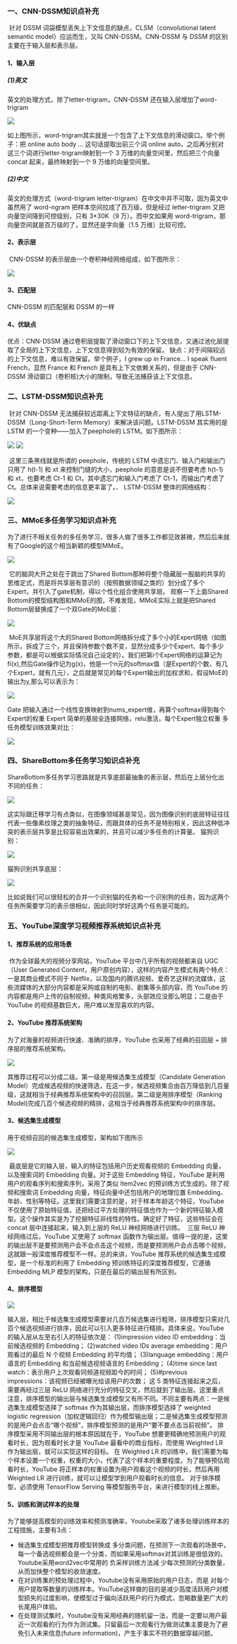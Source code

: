 ### 一、CNN-DSSM知识点补充

​	针对 DSSM 词袋模型丢失上下文信息的缺点，CLSM（convolutional latent semantic model）应运而生，又叫 CNN-DSSM。CNN-DSSM 与 DSSM 的区别主要在于输入层和表示层。

#### 1、输入层

##### (1)英文

英文的处理方式，除了letter-trigram，CNN-DSSM 还在输入层增加了word-trigram

![](https://ai-studio-static-online.cdn.bcebos.com/7049c685828f4ac1b8eefedbef57c5204961852b152a4689bd4816f2c9f8c89d)

如上图所示，word-trigram其实就是一个包含了上下文信息的滑动窗口。举个例子：把 online auto body ... 这句话提取出前三个词 online auto，之后再分别对这三个词进行letter-trigram映射到一个 3 万维的向量空间里，然后把三个向量 concat 起来，最终映射到一个 9 万维的向量空间里。

##### (2)中文

英文的处理方式（word-trigram letter-trigram）在中文中并不可取，因为英文中虽然用了 word-ngram 把样本空间拉成了百万级，但是经过 letter-trigram 又把向量空间降到可控级别，只有 3*30K（9 万）。而中文如果用 word-trigram，那向量空间就是百万级的了，显然还是字向量（1.5 万维）比较可控。

#### 2、表示层

​	CNN-DSSM 的表示层由一个卷积神经网络组成，如下图所示：

![](https://ai-studio-static-online.cdn.bcebos.com/f1130709e03b4d55817afab05e7961302448a0ef9ba54547bfa56ecff03c8321)

#### 3、匹配层

CNN-DSSM 的匹配层和 DSSM 的一样

#### 4、优缺点

优点：CNN-DSSM 通过卷积层提取了滑动窗口下的上下文信息，又通过池化层提取了全局的上下文信息，上下文信息得到较为有效的保留。
缺点：对于间隔较远的上下文信息，难以有效保留。举个例子，I grew up in France... I speak fluent French，显然 France 和 French 是具有上下文依赖关系的，但是由于 CNN-DSSM 滑动窗口（卷积核)大小的限制，导致无法捕获该上下文信息。

### 二、LSTM-DSSM知识点补充

​	针对 CNN-DSSM 无法捕获较远距离上下文特征的缺点，有人提出了用LSTM-DSSM（Long-Short-Term Memory）来解决该问题。LSTM-DSSM 其实用的是 LSTM 的一个变种——加入了peephole的 LSTM。如下图所示：

![](https://ai-studio-static-online.cdn.bcebos.com/d7347babef7941afa05260ed0ab104ee5bd6af287eb44d1ba6e29df72350bdc6)
![](https://ai-studio-static-online.cdn.bcebos.com/1b74ceb3252343399525e64aa0153499ac588ee862284d6699cf8b7b21396e96)

​	这里三条黑线就是所谓的 peephole，传统的 LSTM 中遗忘门、输入门和输出门只用了 h(t-1) 和 xt 来控制门缝的大小，peephole 的意思是说不但要考虑 h(t-1) 和 xt，也要考虑 Ct-1 和 Ct，其中遗忘门和输入门考虑了 Ct-1，而输出门考虑了 Ct。总体来说需要考虑的信息更丰富了。、
LSTM-DSSM 整体的网络结构：

![](https://ai-studio-static-online.cdn.bcebos.com/343bfe0d57d84521890cefd04dca09104c843a5185b640ddbee913968183c6c7)  



### 三、MMoE多任务学习知识点补充

​	为了进行不相关任务的多任务学习，很多人做了很多工作都见效甚微，然后后来就有了Google的这个相当新颖的模型MMoE。

![](https://ai-studio-static-online.cdn.bcebos.com/c61d80c403ff4970af9b39cb09778d64c3dca7521d6e4f85a1f04e387349bbe9)

​	它的脑洞大开之处在于跳出了Shared Bottom那种将整个隐藏层一股脑的共享的思维定式，而是将共享层有意识的（按照数据领域之类的）划分成了多个Expert，并引入了gate机制，得以个性化组合使用共享层。
观察一下上面Shared Bottom的模型结构图和MMoE的图，不难发现，MMoE实际上就是把Shared Bottom层替换成了一个双Gate的MoE层：

![](https://ai-studio-static-online.cdn.bcebos.com/c6dffab4976d44b99bec443a40f7d190bc3dc303ca7e4b51b7a6b8773516c73e)

​	MoE共享层将这个大的Shared Bottom网络拆分成了多个小的Expert网络（如图所示，拆成了三个，并且保持参数个数不变，显然分成多少个Expert、每个多少参数，都是可以根据实际情况自己设定的）。我们把第i个Expert网络的运算记为fi(x),然后Gate操作记为g(x)，他是一个n元的softmax值（是Expert的个数，有几个Expert，就有几元），之后就是常见的每个Expert输出的加权求和，假设MoE的输出为y,那么可以表示为：

![](https://ai-studio-static-online.cdn.bcebos.com/221eeace65ac4f478bca375ce6a57d5a62331101ebfe4b4d89cb2ff78edd1a85)

Gate
把输入通过一个线性变换映射到nums_expert维，再算个softmax得到每个Expert的权重
Expert
简单的基层全连接网络，relu激活，每个Expert独立权重
多任务模型训练效果对比：

![](https://ai-studio-static-online.cdn.bcebos.com/4f790121d4424c218c8baef8205b5ae8135b5aca21ab4c21b2d34a270bb5c326)

### 四、ShareBottom多任务学习知识点补充

ShareBottom多任务学习思路就是共享底部最抽象的表示层，然后在上层分化出不同的任务：

![](https://ai-studio-static-online.cdn.bcebos.com/6977aae0da1d4ad6a077e24d5acaa438d704201fcbcf4bb58d75fc1eccae88bb)

​	这实际跟迁移学习有点类似，在图像领域甚是常见，因为图像识别的底层特征往往代表一些像素纹理之类的抽象特征，而跟具体的任务不是特别相关，因此这种低冲突的表示层共享是比较容易出效果的，并且可以减少多任务的计算量。
猫狗识别：

![](https://ai-studio-static-online.cdn.bcebos.com/bd8663b7ca0a4b7ea854c259e930ddcc3ef30599c1d84d79aeec3547856a4414)

猫狗识别共享底层：

![](https://ai-studio-static-online.cdn.bcebos.com/98a899447d7140a38b274a482d0382f3abc496ea96fd4fc0a10113edde28881f)

​	比如说我们可以很轻松的合并一个识别猫的任务和一个识别狗的任务，因为这两个任务所需要学习的表示很相似，因此同时学好这两个任务是可能的。

### 五、YouTube深度学习视频推荐系统知识点补充

#### 1、推荐系统的应用场景

​	作为全球最大的视频分享网站，YouTube 平台中几乎所有的视频都来自 UGC（User Generated Content，用户原创内容），这样的内容产生模式有两个特点：
​	一是其商业模式不同于 Netflix，以及国内的腾讯视频、爱奇艺这样的流媒体，这些流媒体的大部分内容都是采购或自制的电影、剧集等头部内容，而 YouTube 的内容都是用户上传的自制视频，种类风格繁多，头部效应没那么明显；
​	二是由于 YouTube 的视频基数巨大，用户难以发现喜欢的内容。

#### 2、YouTube 推荐系统架构

为了对海量的视频进行快速、准确的排序，YouTube 也采用了经典的召回层 + 排序层的推荐系统架构。

![](https://ai-studio-static-online.cdn.bcebos.com/a04049c718704535ba92f019f506689261b34a5c0a8d438281fbb89cd5166670)

其推荐过程可以分成二级。第一级是用候选集生成模型（Candidate Generation Model）完成候选视频的快速筛选，在这一步，候选视频集合由百万降低到几百量级，这就相当于经典推荐系统架构中的召回层。第二级是用排序模型（Ranking Model)完成几百个候选视频的精排，这相当于经典推荐系统架构中的排序层。

#### 3、候选集生成模型

用于视频召回的候选集生成模型，架构如下图所示

![](https://ai-studio-static-online.cdn.bcebos.com/e39f6b1f072741c99798b42c24a564a2dd9fb9493e0c485c8cb4b0a992f312b6)

​	最底层是它的输入层，输入的特征包括用户历史观看视频的 Embedding 向量，以及搜索词的 Embedding 向量。对于这些 Embedding 特征，YouTube 是利用用户的观看序列和搜索序列，采用了类似 Item2vec 的预训练方式生成的。
​	除了视频和搜索词 Embedding 向量，特征向量中还包括用户的地理位置 Embedding、年龄、性别等特征。这里我们需要注意的是，对于样本年龄这个特征，YouTube 不仅使用了原始特征值，还把经过平方处理的特征值也作为一个新的特征输入模型。这个操作其实是为了挖掘特征非线性的特性。
​	确定好了特征，这些特征会在 concat 层中连接起来，输入到上层的 ReLU 神经网络进行训练。
​	三层 ReLU 神经网络过后，YouTube 又使用了 softmax 函数作为输出层。值得一提的是，这里的输出层不是要预测用户会不会点击这个视频，而是要预测用户会点击哪个视频，这就跟一般深度推荐模型不一样。
​	总的来讲，YouTube 推荐系统的候选集生成模型，是一个标准的利用了 Embedding 预训练特征的深度推荐模型，它遵循Embedding MLP 模型的架构，只是在最后的输出层有所区别。

#### 4、排序模型



![](https://ai-studio-static-online.cdn.bcebos.com/809205ba5ce24c84bf73637a52c40a77e00dcb1aeaf245628fee57c33d24de1f)

输入层，相比于候选集生成模型需要对几百万候选集进行粗筛，排序模型只需对几百个候选视频进行排序，因此可以引入更多特征进行精排。具体来说，YouTube 的输入层从左至右引入的特征依次是：
(1)impression video ID embedding：当前候选视频的 Embedding；
(2)watched video IDs average embedding：用户观看过的最后 N 个视频 Embedding 的平均值；
(3)language embedding：用户语言的 Embedding 和当前候选视频语言的 Embedding；
(4)time since last watch：表示用户上次观看同频道视频距今的时间；
(5)#previous impressions：该视频已经被曝光给该用户的次数；
	这 5 类特征连接起来之后，需要再经过三层 ReLU 网络进行充分的特征交叉，然后就到了输出层。这里重点注意，排序模型的输出层与候选集生成模型又有所不同。不同主要有两点：一是候选集生成模型选择了 softmax 作为其输出层，而排序模型选择了 weighted logistic regression（加权逻辑回归）作为模型输出层；二是候选集生成模型预测的是用户会点击“哪个视频”，排序模型预测的是用户“要不要点击当前视频”。
	排序模型采用不同输出层的根本原因就在于，YouTube 想要更精确地预测用户的观看时长，因为观看时长才是 YouTube 最看中的商业指标，而使用 Weighted LR 作为输出层，就可以实现这样的目标。
	在 Weighted LR 的训练中，我们需要为每个样本设置一个权重，权重的大小，代表了这个样本的重要程度。为了能够预估观看时长，YouTube 将正样本的权重设置为用户观看这个视频的时长，然后再用 Weighted LR 进行训练，就可以让模型学到用户观看时长的信息。
	对于排序模型，必须使用 TensorFlow Serving 等模型服务平台，来进行模型的线上推断。

#### 5、训练和测试样本的处理

为了能够提高模型的训练效率和预测准确率，Youtube采取了诸多处理训练样本的工程措施，主要有3点：

+ 候选集生成模型把推荐模型转换成 多分类问题，在预测下一次观看的场景中，每一个备选视频都会是一个分类，而如果采用softmax对其训练是很低效的。Youtube采用word2vec中常用的 负采样训练方法减 少每次预测的分类数量，从而加快整个模型的收敛速度。
+ 在对训练集的预处理过程中，Youtube没有采用原始的用户日志，而是 对每个用户提取等数量的训练样本。YouTube这样做的目的是减少高度活跃用户对模型损失的过度影响，使模型过于偏向活跃用户的行为模式，忽略数量更广大的长尾用户体验。
+ 在处理测试集时，Youtube没有采用经典的随机留一法，而是一定要以用户最近一次观看的行为作为测试集。只留最后一次观看行为做测试集主要是为了避免引入未来信息(future information)，产生于事实不符的数据穿越问题。

